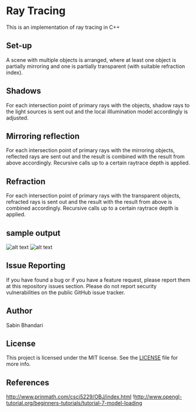 # Ray Tracing

This is an implementation of ray tracing in C++

## Set-up
A scene with multiple objects is arranged, where at least one object is partially mirroring and one is partially transparent (with suitable refraction index).

## Shadows
For each intersection point of primary rays with the objects, shadow rays to the light sources is sent out and the local illlumination model accordingly is adjusted.

## Mirroring reflection
For each intersection point of primary rays with the mirroring objects, reflected rays are sent out and the result is combined with the result from above accordingly. Recursive calls up to a certain raytrace depth is applied.

## Refraction
For each intersection point of primary rays with the transparent objects, refracted rays is sent out and the result with the result from above is combined accordingly. Recursive calls up to a certain raytrace depth is applied.

## sample output

![alt text](https://github.com/sabean/Computer-Graphics/blob/master/RAY-TRACING/images/final.jpg)
![alt text](https://github.com/sabean/Computer-Graphics/blob/master/RAY-TRACING/images/sp.jpg)

## Issue Reporting

If you have found a bug or if you have a feature request, please report them at this repository issues section. Please do not report security vulnerabilities on the public GitHub issue tracker. 

## Author

Sabin Bhandari

## License

This project is licensed under the MIT license. See the [LICENSE](LICENSE) file for more info.

## References
<http://www.prinmath.com/csci5229/OBJ/index.html>
!<http://www.opengl-tutorial.org/beginners-tutorials/tutorial-7-model-loading>
